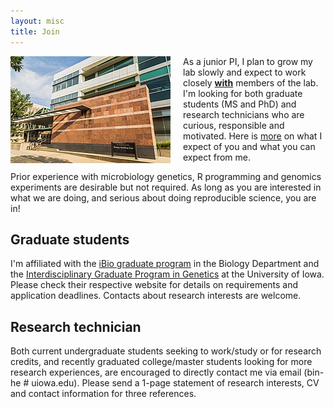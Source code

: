 ```yaml
---
layout: misc
title: Join
---
```


<img style="float: left; padding-right:20px;" src="/images/UIowa_BBE.jpg">

As a junior PI, I plan to grow my lab slowly and expect to work closely **[with](http://journals.plos.org/ploscompbiol/article?id=10.1371/journal.pcbi.1004387)** members of the lab. I'm looking for both graduate students (MS and PhD) and research technicians who are curious, responsible and motivated. Here is [more](/misc/expect) on what I expect of you and what you can expect from me. 

Prior experience with microbiology genetics, R programming and genomics experiments are desirable but not required. As long as you are interested in what we are doing, and serious about doing reproducible science, you are in!

## Graduate students

I'm affiliated with the [iBio graduate program](https://biology.uiowa.edu/ibio) in the Biology Department and the [Interdisciplinary Graduate Program in Genetics](https://genetics.grad.uiowa.edu/) at the University of Iowa. Please check their respective website for details on requirements and application deadlines. Contacts about research interests are welcome.

## Research technician

Both current undergraduate students seeking to work/study or for research credits, and recently graduated college/master students looking for more research experiences, are encouraged to directly contact me via email (bin-he # uiowa.edu). Please send a 1-page statement of research interests, CV and contact information for three references.
